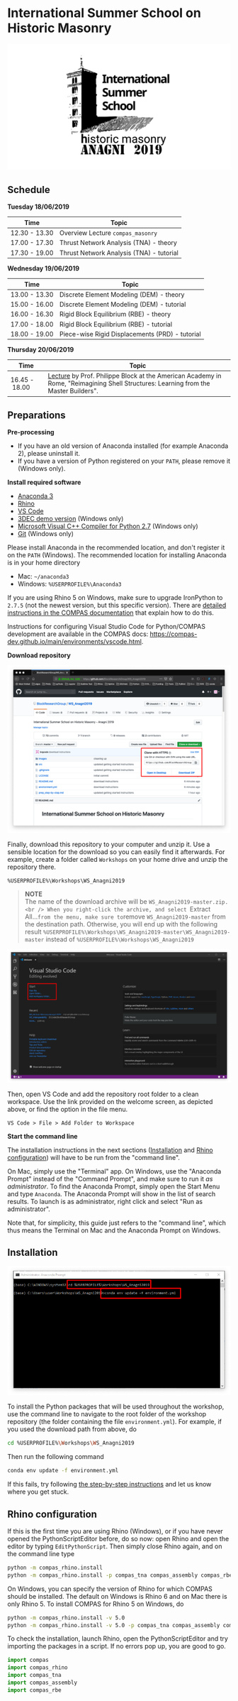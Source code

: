 # International Summer School on Historic Masonry

![Anagni 2019](images/anagni2019.png)

## Schedule

**Tuesday 18/06/2019**

Time | Topic
---  | ---
12.30 - 13.30 | Overview Lecture `compas_masonry`
17.00 - 17.30 | Thrust Network Analysis (TNA) - theory
17.30 - 19.00 | Thrust Network Analysis (TNA) - tutorial

**Wednesday 19/06/2019**

Time | Topic
---  | ---
13.00 - 13.30 | Discrete Element Modeling (DEM) - theory
15.00 - 16.00 | Discrete Element Modeling (DEM) - tutorial
16.00 - 16.30 | Rigid Block Equilibrium (RBE) - theory
17.00 - 18.00 | Rigid Block Equilibrium (RBE) - tutorial     
18.00 - 19.00 | Piece-wise Rigid Displacements (PRD) - tutorial   
      
**Thursday  20/06/2019**

Time | Topic
---  | ---
16.45&nbsp;-&nbsp;18.00 | [Lecture](https://www.dropbox.com/s/6sq1ypvg06iaabq/20190110_Tongji_PBlock.pdf?dl=0) by Prof. Philippe Block at the American Academy in Rome, "Reimagining Shell Structures: Learning from the Master Builders".

 
## Preparations

**Pre-processing**

*   If you have an old version of Anaconda installed (for example Anaconda 2), please uninstall it.
*   If you have a version of Python registered on your `PATH`, please remove it (Windows only).

**Install required software**

*   [Anaconda 3](https://www.anaconda.com/distribution/)
*   [Rhino](https://www.rhino3d.com/download)
*   [VS Code](https://code.visualstudio.com/)
*   [3DEC demo version](https://www.itascacg.com/software-demo) (Windows only)
*   [Microsoft Visual C++ Compiler for Python 2.7](https://www.microsoft.com/en-us/download/details.aspx?id=44266) (Windows only)
*   [Git](https://git-scm.com/downloads) (Windows only)

Please install Anaconda in the recommended location, and don't register it on the `PATH` (Windows). The recommended location for installing Anaconda is in your home directory

* Mac: `~/anaconda3`
* Windows: `%USERPROFILE%\Anaconda3`

If you are using Rhino 5 on Windows, make sure to upgrade IronPython to `2.7.5` (not the newest version, but this specific version).
There are [detailed instructions in the COMPAS documentation](https://compas-dev.github.io/main/environments/rhino.html)
that explain how to do this.

Instructions for configuring Visual Studio Code for Python/COMPAS development are
available in the COMPAS docs: https://compas-dev.github.io/main/environments/vscode.html.

**Download repository**

![Download WS_Anagni2019](images/download-repo.png)

Finally, download this repository to your computer and unzip it.
Use a sensible location for the download so you can easily find it afterwards.
For example, create a folder called `Workshops` on your home drive and unzip the repository there.

```
%USERPROFILE%\Workshops\WS_Anagni2019
```

> **NOTE**
> <br />
> The name of the download archive will be `WS_Anagni2019-master.zip.
> <br />
> When you right-click the archive, and select `Extract All...` from the menu,
> make sure to `remove `WS_Anagni2019-master` from the destination path.
> Otherwise, you will end up with the following result
> `%USERPROFILE%\Workshops\WS_Anagni2019-master\WS_Anagni2019-master`
> instead of `%USERPROFILE%\Workshops\WS_Anagni2019`


![Download WS_Anagni2019](images/add-folder-to-workspace.png)

Then, open VS Code and add the repository root folder to a clean workspace. Use the link provided on the welcome screen, as depicted above, or find the option in the file menu.

```
VS Code > File > Add Folder to Workspace
```

**Start the command line**

The installation instructions in the next sections ([Installation](#Installation) and [Rhino configuration](#Rhino-configuration)) will have to be run from the "command line".

On Mac, simply use the "Terminal" app.
On Windows, use the "Anaconda Prompt" instead of the "Command Prompt", and make sure to run it *as administrator*.
To find the Anaconda Prompt, simply open the Start Menu and type `Anaconda`.
The Anaconda Prompt will show in the list of search results.
To launch is as administrator, right click and select "Run as administrator".

Note that, for simplicity, this guide just refers to the "command line", which thus means the Terminal on Mac and the Anaconda Prompt on Windows.

## Installation

![Install packages](images/install-packages.png)

To install the Python packages that will be used throughout the workshop, use the command line to navigate to the root folder of the workshop repository (the folder containing the file `environment.yml`). For example, if you used the download path from above, do

```bash
cd %USERPROFILE%\Workshops\WS_Anagni2019
```

Then run the following command

```bash
conda env update -f environment.yml
```

If this fails, try following [the step-by-step instructions](prep_step-by-step.md) and let us know where you get stuck.


## Rhino configuration

If this is the first time you are using Rhino (Windows), or if you have never opened the
PythonScriptEditor before, do so now: open Rhino and open the editor by typing `EditPythonScript`. Then simply close Rhino again, and on the command line type

```bash
python -m compas_rhino.install
python -m compas_rhino.install -p compas_tna compas_assembly compas_rbe
```

On Windows, you can specify the version of Rhino for which COMPAS should be installed.
The default on Windows is Rhino 6 and on Mac there is only Rhino 5.
To install COMPAS for Rhino 5 on Windows, do

```bash
python -m compas_rhino.install -v 5.0
python -m compas_rhino.install -v 5.0 -p compas_tna compas_assembly compas_rbe
```

To check the installation, launch Rhino, open the PythonScriptEditor and try
importing the packages in a script. If no errors pop up, you are good to go.

```python
import compas
import compas_rhino
import compas_tna
import compas_assembly
import compas_rbe
```
